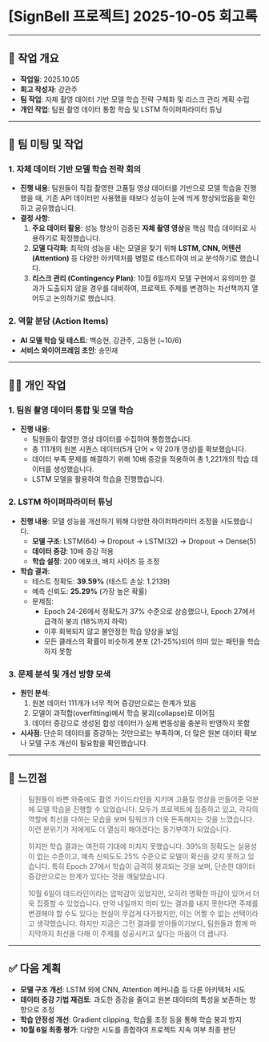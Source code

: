 # [SignBell 프로젝트] 2025-10-05 회고록

---

## 📝 작업 개요

* **작업일**: 2025.10.05
* **회고 작성자**: 강관주
* **팀 작업**: 자체 촬영 데이터 기반 모델 학습 전략 구체화 및 리스크 관리 계획 수립
* **개인 작업**: 팀원 촬영 데이터 통합 학습 및 LSTM 하이퍼파라미터 튜닝

---

## 👥 팀 미팅 및 작업

### 1. 자체 데이터 기반 모델 학습 전략 회의

* **진행 내용**: 팀원들이 직접 촬영한 고품질 영상 데이터를 기반으로 모델 학습을 진행했을 때, 기존 API 데이터만 사용했을 때보다 성능이 눈에 띄게 향상되었음을 확인하고 공유했습니다.
* **결정 사항**:
    1.  **주요 데이터 활용**: 성능 향상이 검증된 **자체 촬영 영상**을 핵심 학습 데이터로 사용하기로 확정했습니다.
    2.  **모델 다각화**: 최적의 성능을 내는 모델을 찾기 위해 **LSTM, CNN, 어텐션(Attention)** 등 다양한 아키텍처를 병렬로 테스트하여 비교 분석하기로 했습니다.
    3.  **리스크 관리 (Contingency Plan)**: 10월 6일까지 모델 구현에서 유의미한 결과가 도출되지 않을 경우를 대비하여, 프로젝트 주제를 변경하는 차선책까지 열어두고 논의하기로 했습니다.

### 2. 역할 분담 (Action Items)

* **AI 모델 학습 및 테스트**: 백승현, 강관주, 고동현 (~10/6)
* **서비스 와이어프레임 초안**: 송민재

---

## 👨‍💻 개인 작업

### 1. 팀원 촬영 데이터 통합 및 모델 학습

* **진행 내용**:
    * 팀원들이 촬영한 영상 데이터를 수집하여 통합했습니다.
    * 총 111개의 원본 시퀀스 데이터(5개 단어 × 약 20개 영상)를 확보했습니다.
    * 데이터 부족 문제를 해결하기 위해 10배 증강을 적용하여 총 1,221개의 학습 데이터를 생성했습니다.
    * LSTM 모델을 활용하여 학습을 진행했습니다.

### 2. LSTM 하이퍼파라미터 튜닝

* **진행 내용**: 모델 성능을 개선하기 위해 다양한 하이퍼파라미터 조정을 시도했습니다.
    * **모델 구조**: LSTM(64) → Dropout → LSTM(32) → Dropout → Dense(5)
    * **데이터 증강**: 10배 증강 적용
    * **학습 설정**: 200 에포크, 배치 사이즈 등 조정
* **학습 결과**:
    * 테스트 정확도: **39.59%** (테스트 손실: 1.2139)
    * 예측 신뢰도: **25.29%** (가장 높은 확률)
    * 문제점:
        - Epoch 24-26에서 정확도가 37% 수준으로 상승했으나, Epoch 27에서 급격히 붕괴 (18%까지 하락)
        - 이후 회복되지 않고 불안정한 학습 양상을 보임
        - 모든 클래스의 확률이 비슷하게 분포 (21-25%)되어 의미 있는 패턴을 학습하지 못함

### 3. 문제 분석 및 개선 방향 모색

* **원인 분석**:
    1.  원본 데이터 111개가 너무 적어 증강만으로는 한계가 있음
    2.  모델이 과적합(overfitting)에서 학습 붕괴(collapse)로 이어짐
    3.  데이터 증강으로 생성된 합성 데이터가 실제 변동성을 충분히 반영하지 못함
* **시사점**: 단순히 데이터를 증강하는 것만으로는 부족하며, 더 많은 원본 데이터 확보나 모델 구조 개선이 필요함을 확인했습니다.

---

## 🤔 느낀점

> 팀원들이 바쁜 와중에도 촬영 가이드라인을 지키며 고품질 영상을 만들어준 덕분에 모델 학습을 진행할 수 있었습니다. 모두가 프로젝트에 집중하고 있고, 각자의 역할에 최선을 다하는 모습을 보며 팀워크가 더욱 돈독해지는 것을 느꼈습니다. 이런 분위기가 저에게도 더 열심히 해야겠다는 동기부여가 되었습니다.
>
> 하지만 학습 결과는 여전히 기대에 미치지 못했습니다. 39%의 정확도는 실용성이 없는 수준이고, 예측 신뢰도도 25% 수준으로 모델이 확신을 갖지 못하고 있습니다. 특히 Epoch 27에서 학습이 급격히 붕괴되는 것을 보며, 단순한 데이터 증강만으로는 한계가 있다는 것을 깨달았습니다.
>
> 10월 6일이 데드라인이라는 압박감이 있었지만, 오히려 명확한 마감이 있어서 더욱 집중할 수 있었습니다. 만약 내일까지 의미 있는 결과를 내지 못한다면 주제를 변경해야 할 수도 있다는 현실이 무겁게 다가왔지만, 이는 어쩔 수 없는 선택이라고 생각했습니다. 하지만 지금은 그런 결과를 받아들이기보다, 팀원들과 함께 마지막까지 최선을 다해 이 주제를 성공시키고 싶다는 마음이 더 큽니다.

---

## ✅ 다음 계획

* **모델 구조 개선**: LSTM 외에 CNN, Attention 메커니즘 등 다른 아키텍처 시도
* **데이터 증강 기법 재검토**: 과도한 증강을 줄이고 원본 데이터의 특성을 보존하는 방향으로 조정
* **학습 안정성 개선**: Gradient clipping, 학습률 조정 등을 통해 학습 붕괴 방지
* **10월 6일 최종 평가**: 다양한 시도를 종합하여 프로젝트 지속 여부 최종 판단
